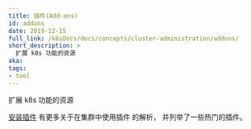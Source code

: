 ```yaml
---
title: 插件(Add-ons)
id: addons
date: 2019-12-15
full_link: /k8sDocs/docs/concepts/cluster-administration/addons/
short_description: >
  扩展 k8s 功能的资源
aka:
tags:
- tool
---
```

  扩展 k8s 功能的资源

<!--more-->

[安装插件](/docs/concepts/cluster-administration/addons/) 有更多关于在集群中使用插件
的解析， 并列举了一些热门的插件。
